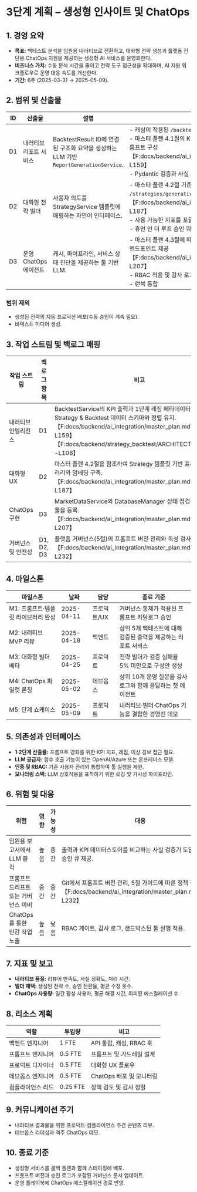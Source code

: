 # 3단계 계획 – 생성형 인사이트 및 ChatOps

## 1. 경영 요약

- **목표:** 백테스트 분석을 임원용 내러티브로 전환하고, 대화형 전략 생성과
  플랫폼 진단용 ChatOps 지원을 제공하는 생성형 AI 서비스를 운영화한다.
- **비즈니스 가치:** 수동 분석 시간을 줄이고 전략 도구 접근성을 확대하며, AI
  지원 워크플로우로 운영 대응 속도를 개선한다.
- **기간:** 6주 (2025-03-31 → 2025-05-09).

## 2. 범위 및 산출물

| ID  | 산출물                 | 설명                                                                                  | 승인 기준                                                                                                                                                                                                                                   |
| --- | ---------------------- | ------------------------------------------------------------------------------------- | ------------------------------------------------------------------------------------------------------------------------------------------------------------------------------------------------------------------------------------------- |
| D1  | 내러티브 리포트 서비스 | BacktestResult ID에 연결된 구조화 요약을 생성하는 LLM 기반 `ReportGenerationService`. | - 캐싱이 적용된 `/backtests/{id}/report` 라우트<br>- 마스터 플랜 4.1절의 KPI·레짐·시그널 메타데이터를 포함한 프롬프트 구성【F:docs/backend/ai_integration/master_plan.md†L133-L159】<br>- Pydantic 검증과 사실 확인                         |
| D2  | 대화형 전략 빌더       | 사용자 의도를 StrategyService 템플릿에 매핑하는 자연어 인터페이스.                    | - 마스터 플랜 4.2절 기준을 충족하는 `/strategies/generative-builder` API가 검증된 설정을 반환【F:docs/backend/ai_integration/master_plan.md†L160-L187】<br>- 사용 가능한 지표를 포괄하는 임베딩 인덱스<br>- 휴먼 인 더 루프 승인 워크플로우 |
| D3  | 운영 ChatOps 에이전트  | 캐시, 파이프라인, 서비스 상태 진단을 제공하는 툴 기반 LLM.                            | - 마스터 플랜 4.3절에 따라 툴 사용을 허용하는 Slack/FastAPI 엔드포인트 제공【F:docs/backend/ai_integration/master_plan.md†L188-L207】<br>- RBAC 적용 및 감사 로그<br>- 런북 통합                                                            |

### 범위 제외

- 생성된 전략의 자동 프로덕션 배포(수동 승인이 계속 필요).
- 비텍스트 미디어 생성.

## 3. 작업 스트림 및 백로그 매핑

| 작업 스트림         | 백로그 항목 | 비고                                                                                                                                                                                                                               |
| ------------------- | ----------- | ---------------------------------------------------------------------------------------------------------------------------------------------------------------------------------------------------------------------------------- |
| 내러티브 인텔리전스 | D1          | BacktestService의 KPI 출력과 1단계 레짐 메타데이터를 수집하고 Strategy & Backtest 데이터 스키마와 정렬 유지.【F:docs/backend/ai_integration/master_plan.md†L133-L159】【F:docs/backend/strategy_backtest/ARCHITECTURE.md†L1-L108】 |
| 대화형 UX           | D2          | 마스터 플랜 4.2절을 참조하여 Strategy 템플릿 기반 프롬프트 라이브러리와 임베딩 구축.【F:docs/backend/ai_integration/master_plan.md†L160-L187】                                                                                     |
| ChatOps 구현        | D3          | MarketDataService와 DatabaseManager 상태 점검을 위한 진단 툴을 등록.【F:docs/backend/ai_integration/master_plan.md†L188-L207】                                                                                                     |
| 거버넌스 및 안전성  | D1, D2, D3  | 플랫폼 거버넌스(5절)의 프롬프트 버전 관리와 독성 검사를 적용.【F:docs/backend/ai_integration/master_plan.md†L208-L232】                                                                                                            |

## 4. 마일스톤

| 마일스톤                            | 날짜       | 담당        | 종료 기준                                                     |
| ----------------------------------- | ---------- | ----------- | ------------------------------------------------------------- |
| M1: 프롬프트·템플릿 라이브러리 완성 | 2025-04-11 | 프로덕트/UX | 거버넌스 통제가 적용된 프롬프트 카탈로그 승인                 |
| M2: 내러티브 MVP 리뷰               | 2025-04-18 | 백엔드      | 상위 5개 백테스트에 대해 검증된 출력을 제공하는 리포트 서비스 |
| M3: 대화형 빌더 베타                | 2025-04-25 | 프로덕트    | 전략 빌더가 검증 실패율 5% 미만으로 구성안 생성               |
| M4: ChatOps 파일럿 론칭             | 2025-05-02 | 데브옵스    | 상위 10개 운영 질문을 감사 로그와 함께 응답하는 챗 에이전트   |
| M5: 단계 쇼케이스                   | 2025-05-09 | 프로덕트    | 내러티브·빌더·ChatOps 기능을 결합한 경영진 데모               |

## 5. 의존성과 인터페이스

- **1·2단계 산출물:** 프롬프트 강화를 위한 KPI 지표, 레짐, 이상 경보 접근 필요.
- **LLM 공급자:** 함수 호출 기능이 있는 OpenAI/Azure 또는 온프레미스 모델.
- **인증 및 RBAC:** 기존 사용자 관리와 통합하여 툴 실행을 제한.
- **모니터링 스택:** LLM 상호작용을 포착하기 위한 로깅 및 가시성 파이프라인.

## 6. 위험 및 대응

| 위험                                 | 영향 | 가능성 | 대응                                                                                                                    |
| ------------------------------------ | ---- | ------ | ----------------------------------------------------------------------------------------------------------------------- |
| 임원용 보고서에서 LLM 환각           | 높음 | 중간   | 출력과 KPI 데이터스토어를 비교하는 사실 검증기 도입, 리뷰어 승인 큐 제공.                                               |
| 프롬프트 드리프트 또는 거버넌스 미비 | 중간 | 중간   | Git에서 프롬프트 버전 관리, 5절 가이드에 따른 정책 점검 강제.【F:docs/backend/ai_integration/master_plan.md†L208-L232】 |
| ChatOps를 통한 민감 작업 노출        | 높음 | 낮음   | RBAC 게이트, 감사 로그, 샌드박스된 툴 실행 적용.                                                                        |

## 7. 지표 및 보고

- **내러티브 품질:** 리뷰어 만족도, 사실 정확도, 처리 시간.
- **빌더 채택:** 생성된 전략 수, 승인 전환율, 평균 수정 횟수.
- **ChatOps 사용량:** 일간 활성 사용자, 평균 해결 시간, 회피된 에스컬레이션 수.

## 8. 리소스 계획

| 역할              | 투입량   | 비고                      |
| ----------------- | -------- | ------------------------- |
| 백엔드 엔지니어   | 1 FTE    | API 통합, 캐싱, RBAC 훅   |
| 프롬프트 엔지니어 | 0.5 FTE  | 프롬프트 및 가드레일 설계 |
| 프로덕트 디자이너 | 0.5 FTE  | 대화형 UX 플로우          |
| 데브옵스 엔지니어 | 0.5 FTE  | ChatOps 배포 및 모니터링  |
| 컴플라이언스 리드 | 0.25 FTE | 정책 검토 및 감사 정렬    |

## 9. 커뮤니케이션 주기

- 내러티브 결과물을 위한 프로덕트·컴플라이언스 주간 콘텐츠 리뷰.
- 데브옵스 리더십과 격주 ChatOps 데모.

## 10. 종료 기준

- 생성형 서비스를 롤백 플랜과 함께 스테이징에 배포.
- 프롬프트 버전과 승인 로그가 포함된 거버넌스 문서 업데이트.
- 운영 플레이북에 ChatOps 에스컬레이션 경로 반영.
